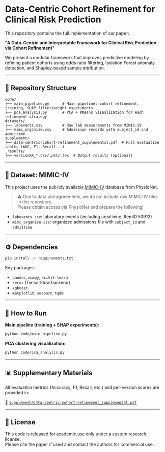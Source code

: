 # Data-Centric Cohort Refinement for Clinical Risk Prediction

This repository contains the full implementation of our paper:

**"A Data-Centric and Interpretable Framework for Clinical Risk Prediction via Cohort Refinement"**

We present a modular framework that improves predictive modeling by refining patient cohorts using odds ratio filtering, Isolation Forest anomaly detection, and Shapley-based sample attribution.

---

## 📂 Repository Structure

```
code/
├── main_pipeline.py      # Main pipeline: cohort refinement, training, SHAP filter/weight experiments
├── pca_analysis.py       # PCA + KMeans visualization for each refinement strategy
datasets/
├── labevents.csv         # Raw lab measurements from MIMIC-IV
├── mimc_organize.csv     # Admission records with subject_id and admittime
supplement/
├── data-centric-cohort-refinement_supplemental.pdf  # Full evaluation tables (AUC, F1, Recall...)
_results/
├── versionXX_*.csv/.pkl/.tex  # Output results (optional)
```

---

## 📌 Dataset: MIMIC-IV

This project uses the publicly available [MIMIC-IV](https://physionet.org/content/mimiciv/2.2/) database from PhysioNet.

> ⚠️ Due to data use agreements, we do not include raw MIMIC-IV files in this repository.  
> Please obtain access via PhysioNet and prepare the following:
- `labevents.csv`: laboratory events (including creatinine, ItemID 50912)
- `mimc_organize.csv`: organized admissions file with `subject_id` and `admittime`

---

## ⚙️ Dependencies

```bash
pip install -r requirements.txt
```

Key packages:
- `pandas`, `numpy`, `scikit-learn`
- `keras` (TensorFlow backend)
- `xgboost`
- `matplotlib`, `seaborn`, `tqdm`

---

## 🚀 How to Run

**Main pipeline (training + SHAP experiments):**
```bash
python code/main_pipeline.py
```

**PCA clustering visualization:**
```bash
python code/pca_analysis.py
```

---

## 📊 Supplementary Materials

All evaluation metrics (Accuracy, F1, Recall, etc.) and per-version scores are provided in:

📄 [`supplement/data-centric-cohort-refinement_supplemental.pdf`](./supplement/data-centric-cohort-refinement_supplemental.pdf)

---

## 📜 License

This code is released for academic use only under a custom research license.  
Please cite the paper if used and contact the authors for commercial use.
